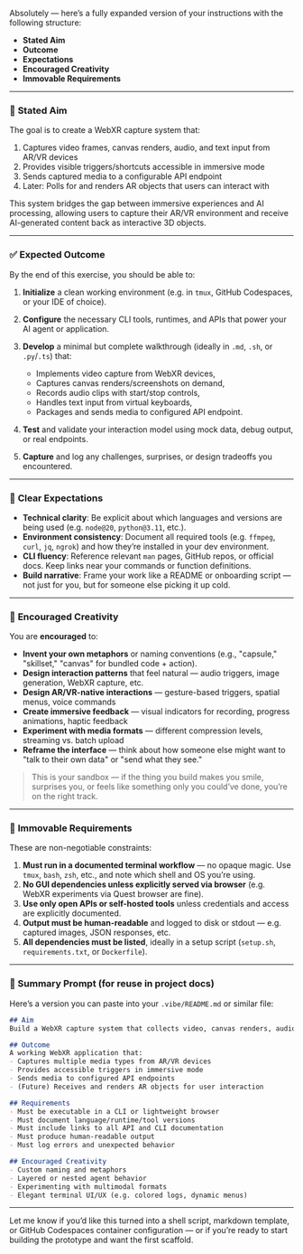 Absolutely — here’s a fully expanded version of your instructions with the following structure:

* **Stated Aim**
* **Outcome**
* **Expectations**
* **Encouraged Creativity**
* **Immovable Requirements**

---

### 📌 **Stated Aim**

The goal is to create a WebXR capture system that:
1. Captures video frames, canvas renders, audio, and text input from AR/VR devices
2. Provides visible triggers/shortcuts accessible in immersive mode
3. Sends captured media to a configurable API endpoint
4. Later: Polls for and renders AR objects that users can interact with

This system bridges the gap between immersive experiences and AI processing, allowing users to capture their AR/VR environment and receive AI-generated content back as interactive 3D objects.

---

### ✅ **Expected Outcome**

By the end of this exercise, you should be able to:

1. **Initialize** a clean working environment (e.g. in `tmux`, GitHub Codespaces, or your IDE of choice).
2. **Configure** the necessary CLI tools, runtimes, and APIs that power your AI agent or application.
3. **Develop** a minimal but complete walkthrough (ideally in `.md`, `.sh`, or `.py`/`.ts`) that:

   * Implements video capture from WebXR devices,
   * Captures canvas renders/screenshots on demand,
   * Records audio clips with start/stop controls,
   * Handles text input from virtual keyboards,
   * Packages and sends media to configured API endpoint.
4. **Test** and validate your interaction model using mock data, debug output, or real endpoints.
5. **Capture** and log any challenges, surprises, or design tradeoffs you encountered.

---

### 🎯 **Clear Expectations**

* **Technical clarity**: Be explicit about which languages and versions are being used (e.g. `node@20`, `python@3.11`, etc.).
* **Environment consistency**: Document all required tools (e.g. `ffmpeg`, `curl`, `jq`, `ngrok`) and how they’re installed in your dev environment.
* **CLI fluency**: Reference relevant `man` pages, GitHub repos, or official docs. Keep links near your commands or function definitions.
* **Build narrative**: Frame your work like a README or onboarding script — not just for you, but for someone else picking it up cold.

---

### 🎨 **Encouraged Creativity**

You are **encouraged** to:

* **Invent your own metaphors** or naming conventions (e.g., "capsule," "skillset," "canvas" for bundled code + action).
* **Design interaction patterns** that feel natural — audio triggers, image generation, WebXR capture, etc.
* **Design AR/VR-native interactions** — gesture-based triggers, spatial menus, voice commands
* **Create immersive feedback** — visual indicators for recording, progress animations, haptic feedback
* **Experiment with media formats** — different compression levels, streaming vs. batch upload
* **Reframe the interface** — think about how someone else might want to "talk to their own data" or "send what they see."

> This is your sandbox — if the thing you build makes you smile, surprises you, or feels like something only you could’ve done, you’re on the right track.

---

### 🚫 **Immovable Requirements**

These are non-negotiable constraints:

1. **Must run in a documented terminal workflow** — no opaque magic. Use `tmux`, `bash`, `zsh`, etc., and note which shell and OS you’re using.
2. **No GUI dependencies unless explicitly served via browser** (e.g. WebXR experiments via Quest browser are fine).
3. **Use only open APIs or self-hosted tools** unless credentials and access are explicitly documented.
4. **Output must be human-readable** and logged to disk or stdout — e.g. captured images, JSON responses, etc.
5. **All dependencies must be listed**, ideally in a setup script (`setup.sh`, `requirements.txt`, or `Dockerfile`).

---

### 🔁 Summary Prompt (for reuse in project docs)

Here’s a version you can paste into your `.vibe/README.md` or similar file:

```md
## Aim
Build a WebXR capture system that collects video, canvas renders, audio, and text from AR/VR environments and sends them to a configurable API for AI processing.

## Outcome
A working WebXR application that:
- Captures multiple media types from AR/VR devices
- Provides accessible triggers in immersive mode
- Sends media to configured API endpoints
- (Future) Receives and renders AR objects for user interaction

## Requirements
- Must be executable in a CLI or lightweight browser
- Must document language/runtime/tool versions
- Must include links to all API and CLI documentation
- Must produce human-readable output
- Must log errors and unexpected behavior

## Encouraged Creativity
- Custom naming and metaphors
- Layered or nested agent behavior
- Experimenting with multimodal formats
- Elegant terminal UI/UX (e.g. colored logs, dynamic menus)
```

---

Let me know if you’d like this turned into a shell script, markdown template, or GitHub Codespaces container configuration — or if you’re ready to start building the prototype and want the first scaffold.
